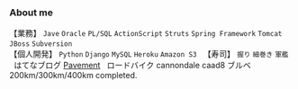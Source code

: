 ### About me  

【業務】 `Jave` `Oracle` `PL/SQL` `ActionScript` `Struts` `Spring Framework` `Tomcat` `JBoss` `Subversion`  
【個人開発】 `Python` `Django` `MySQL` `Heroku` `Amazon S3`  
【寿司】 `握り` `細巻き` `軍艦`  
  
はてなブログ [Pavement](http://strkita.hatenablog.com/)  
ロードバイク cannondale caad8 ブルベ 200km/300km/400km completed.



